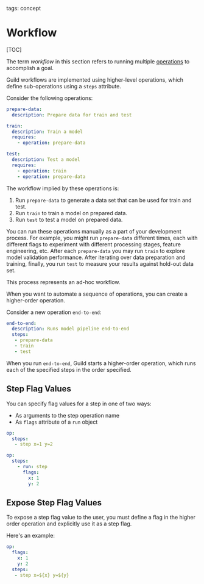tags: concept

<!-- TODO

This is very light weight.

-->

# Workflow

[TOC]

The term *workflow* in this section refers to running multiple
[operations](ref:operation) to accomplish a goal.

Guild workflows are implemented using higher-level operations, which
define sub-operations using a `steps` attribute.

Consider the following operations:

``` yaml
prepare-data:
  description: Prepare data for train and test

train:
  description: Train a model
  requires:
    - operation: prepare-data

test:
  description: Test a model
  requires:
    - operation: train
    - operation: prepare-data
```

The workflow implied by these operations is:

1. Run `prepare-data` to generate a data set that can be used for
   train and test.
2. Run `train` to train a model on prepared data.
3. Run `test` to test a model on prepared data.

You can run these operations manually as a part of your development
process. For example, you might run `prepare-data` different times,
each with different flags to experiment with different processing
stages, feature engineering, etc. After each `prepare-data` you may
run `train` to explore model validation performance. After iterating
over data preparation and training, finally, you run `test` to measure
your results against hold-out data set.

This process represents an ad-hoc workflow.

When you want to automate a sequence of operations, you can create a
higher-order operation.

Consider a new operation `end-to-end`:

``` yaml
end-to-end:
  description: Runs model pipeline end-to-end
  steps:
   - prepare-data
   - train
   - test
```

When you run `end-to-end`, Guild starts a higher-order operation,
which runs each of the specified steps in the order specified.

## Step Flag Values

You can specify flag values for a step in one of two ways:

- As arguments to the step operation name
- As `flags` attribute of a `run` object

``` yaml
op:
  steps:
   - step x=1 y=2
```

``` yaml
op:
  steps:
    - run: step
      flags:
        x: 1
        y: 2
```

## Expose Step Flag Values

To expose a step flag value to the user, you must define a flag in the
higher order operation and explicitly use it as a step flag.

Here's an example:

``` yaml
op:
  flags:
    x: 1
    y: 2
  steps:
   - step x=${x} y=${y}
```

<!-- TODO

- Elaborate on the above
- Docs for other step attributes (e.g. gpu, etc.)

-->
